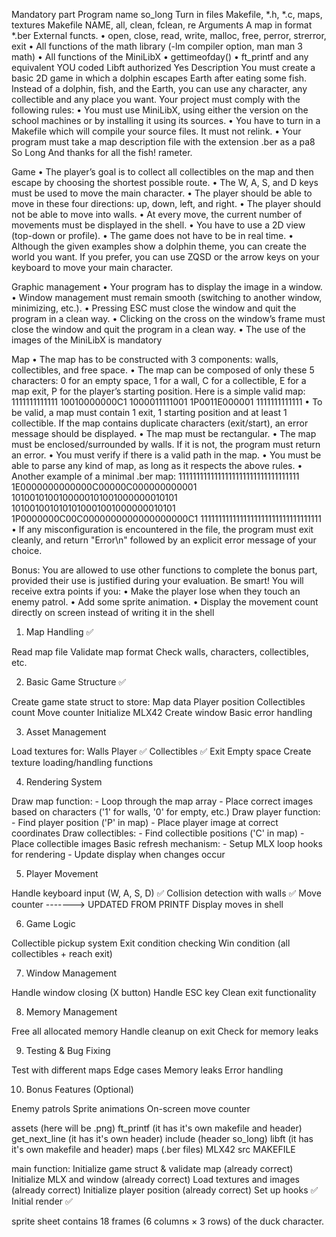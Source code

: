 Mandatory part
Program name so_long
Turn in files Makefile, *.h, *.c, maps, textures
Makefile NAME, all, clean, fclean, re
Arguments A map in format *.ber
External functs.
• open, close, read, write,
malloc, free, perror,
strerror, exit
• All functions of the math
library (-lm compiler option,
man man 3 math)
• All functions of the MiniLibX
• gettimeofday()
• ft_printf and any equivalent
YOU coded
Libft authorized Yes
Description You must create a basic 2D game in which a dolphin
escapes Earth after eating some fish. Instead of
a dolphin, fish, and the Earth, you can use any
character, any collectible and any place you want.
Your project must comply with the following rules:
• You must use MiniLibX, using either the version on the school machines or by
installing it using its sources.
• You have to turn in a Makefile which will compile your source files. It must not
relink.
• Your program must take a map description file with the extension .ber as a pa8
So Long And thanks for all the fish!
rameter.


Game
• The player’s goal is to collect all collectibles on the map and then escape by choosing
the shortest possible route.
• The W, A, S, and D keys must be used to move the main character.
• The player should be able to move in these four directions: up, down, left, and
right.
• The player should not be able to move into walls.
• At every move, the current number of movements must be displayed in the shell.
• You have to use a 2D view (top-down or profile).
• The game does not have to be in real time.
• Although the given examples show a dolphin theme, you can create the world you
want.
If you prefer, you can use ZQSD or the arrow keys on your keyboard to
move your main character.

Graphic management
• Your program has to display the image in a window.
• Window management must remain smooth (switching to another window, minimizing, etc.).
• Pressing ESC must close the window and quit the program in a clean way.
• Clicking on the cross on the window’s frame must close the window and quit the
program in a clean way.
• The use of the images of the MiniLibX is mandatory

 Map
• The map has to be constructed with 3 components: walls, collectibles, and free
space.
• The map can be composed of only these 5 characters:
0 for an empty space,
1 for a wall,
C for a collectible,
E for a map exit,
P for the player’s starting position.
Here is a simple valid map:
1111111111111
10010000000C1
1000011111001
1P0011E000001
1111111111111
• To be valid, a map must contain 1 exit, 1 starting position and at least 1
collectible.
If the map contains duplicate characters (exit/start), an error
message should be displayed.
• The map must be rectangular.
• The map must be enclosed/surrounded by walls. If it is not, the program must
return an error.
• You must verify if there is a valid path in the map.
• You must be able to parse any kind of map, as long as it respects the above rules.
• Another example of a minimal .ber map:
1111111111111111111111111111111111
1E0000000000000C00000C000000000001
1010010100100000101001000000010101
1010010010101010001001000000010101
1P0000000C00C0000000000000000000C1
1111111111111111111111111111111111
• If any misconfiguration is encountered in the file, the program must exit cleanly,
and return "Error\n" followed by an explicit error message of your choice.

Bonus:
You are allowed to use other functions to complete the bonus part, provided their use
is justified during your evaluation. Be smart!
You will receive extra points if you:
• Make the player lose when they touch an enemy patrol.
• Add some sprite animation.
• Display the movement count directly on screen instead of writing it in the shell


1. Map Handling  ✅

Read map file
Validate map format
Check walls, characters, collectibles, etc.

2. Basic Game Structure   ✅

Create game state struct to store:
Map data
Player position
Collectibles count
Move counter
Initialize MLX42
Create window
Basic error handling

3. Asset Management

Load textures for:
	Walls 
	Player ✅
	Collectibles ✅
	Exit 
	Empty space 
Create texture loading/handling functions

<!-- The workflow is:

Load PNG files → Textures (using texture_manager.c)
Convert Textures → Images (using image_handler.c)
Display Images on screen (which we'll do next) -->

4. Rendering System

Draw map function:
	- Loop through the map array
	- Place correct images based on characters ('1' for walls, '0' for empty, etc.)
Draw player function:
	- Find player position ('P' in map)
	- Place player image at correct coordinates
Draw collectibles:
	- Find collectible positions ('C' in map)
	- Place collectible images
Basic refresh mechanism:
	- Setup MLX loop hooks for rendering
	- Update display when changes occur

5. Player Movement

Handle keyboard input (W, A, S, D) ✅
Collision detection with walls ✅
Move counter -------> UPDATED FROM PRINTF
Display moves in shell


6. Game Logic

Collectible pickup system
Exit condition checking
Win condition (all collectibles + reach exit)


7. Window Management

Handle window closing (X button)
Handle ESC key
Clean exit functionality


8. Memory Management

Free all allocated memory
Handle cleanup on exit
Check for memory leaks


9. Testing & Bug Fixing

Test with different maps
Edge cases
Memory leaks
Error handling


10. Bonus Features (Optional)

Enemy patrols
Sprite animations
On-screen move counter


assets (here will be .png)
ft_printf (it has it's own makefile and header)
get_next_line (it has it's own header)
include (header so_long)
libft (it has it's own makefile and header)
maps (.ber files)
MLX42
src
MAKEFILE



main function:
Initialize game struct & validate map (already correct)
Initialize MLX and window (already correct)
Load textures and images (already correct)
Initialize player position (already correct)
Set up hooks ✅
Initial render ✅


sprite sheet contains 18 frames (6 columns × 3 rows) of the duck character.
